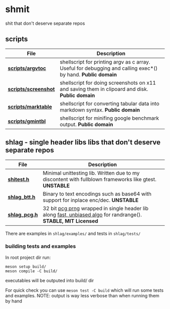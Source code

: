 # shmit
shit that don't deserve separate repos

## scripts
| File           | Description |
|----------------|-------------|
| [**scripts/argvtoc**](scripts/argvtoc) | shellscript for printing argv as c array. Useful for debugging and calling exec\*() by hand. **Public domain**|
| [**scripts/screenshot**](scripts/screenshot) | shellscript for doing screenshots on x11 and saving them in clipoard and disk. **Public domain**|
| [**scripts/marktable**](scripts/marktable) | shellscript for converting tabular data into markdown syntax. **Public domain** |
| [**scripts/gmintbl**](scripts/gmintbl) | shellscript for minifing google benchmark output. **Public domain** |

## shlag - single header libs libs that don't deserve separate repos
| File           | Description |
|----------------|-------------|
|[**shitest.h**](shlag/shitest.h) | Minimal unittesting lib. Written due to my discontent with fullblown frameworks like gtest. **UNSTABLE** |
|[**shlag_btt.h**](shlag/shlag_btt.h) |  Binary to text encodings such as base64 with support for inplace enc/dec. **UNSTABLE** |
|[**shlag_pcg.h**](shlag/shlag_pcg.h) | 32 bit [pcg prng](https://www.pcg-random.org/) wrapped in single header lib along [fast, unbiased algo](https://lemire.me/blog/2016/06/30/fast-random-shuffling/) for randrange(). **STABLE, MIT Licensed** |

There are examples in `shlag/examples/` and tests in `shlag/tests/`

### building tests and examples
In root project dir run:
```
meson setup build/
meson compile -C build/
```
executables will be outputed into build/ dir

For quick check you can use `meson test -C build` which will run some tests
and examples. NOTE: output is way less verbose than when running them by hand
